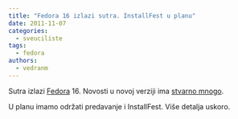 ```yaml
---
title: "Fedora 16 izlazi sutra. InstallFest u planu"
date: 2011-11-07
categories: 
  - sveuciliste
tags: 
  - fedora
authors: 
  - vedranm
---
```


Sutra izlazi [Fedora](https://fedoraproject.org/) 16. Novosti u novoj verziji ima [stvarno mnogo](https://fedoraproject.org/wiki/Releases/16/FeatureList).

U planu imamo održati predavanje i InstallFest. Više detalja uskoro.
